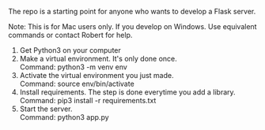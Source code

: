 The repo is a starting point for anyone who wants to develop a Flask server.

Note: This is for Mac users only. If you develop on Windows. Use equivalent commands or contact Robert for help. 
1. Get Python3 on your computer
2. Make a virtual environment. It's only done once.\
Command: python3 -m venv env
3. Activate the virtual environment you just made.\
Command: source env/bin/activate
4. Install requirements. The step is done everytime you add a library.\
Command: pip3 install -r requirements.txt
5. Start the server.\
Command: python3 app.py
